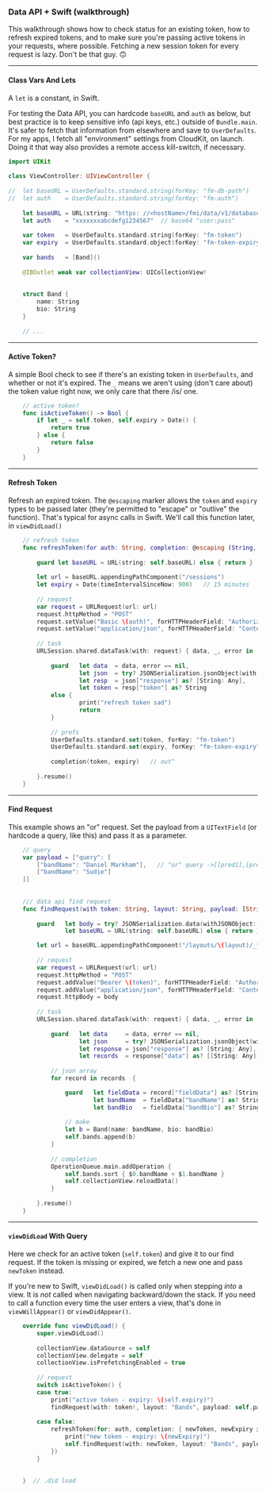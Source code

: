 ### Data API + Swift (walkthrough)
This walkthrough shows how to check status for an existing token, how to refresh expired tokens, and to make sure you're passing active tokens in your requests, where possible. Fetching a new session token for every request is lazy. Don't be that guy. 🙃
 - - -
 
#### Class Vars And Lets
A `let` is a constant, in Swift.

For testing the Data API, you can hardcode `baseURL` and `auth` as below, but best practice is to keep sensitive info (api keys, etc.) outside of `Bundle.main`. It's safer to fetch that information from elsewhere and save to `UserDefaults`. For my apps, I fetch all "environment" settings from CloudKit, on launch. Doing it that way also provides a remote access kill-switch, if necessary.
 
```swift
import UIKit
 
class ViewController: UIViewController {
 
//  let baseURL = UserDefaults.standard.string(forKey: "fm-db-path")   // better
//  let auth    = UserDefaults.standard.string(forKey: "fm-auth")      // better
 
    let baseURL = URL(string: "https: //<hostName>/fmi/data/v1/databases/<databaseName>")!
    let auth    = "xxxxxxxabcdefg1234567"  // base64 "user:pass"
 
    var token   = UserDefaults.standard.string(forKey: "fm-token")
    var expiry  = UserDefaults.standard.object(forKey: "fm-token-expiry") as? Date ?? Date(timeIntervalSince1970: 0)
    
    var bands   = [Band]()    
    
    @IBOutlet weak var collectionView: UICollectionView!
    
    
    struct Band {
        name: String
        bio: String
    }
    
    // ...
```
 
 - - -
 
#### Active Token?
A simple Bool check to see if there's an existing token in `UserDefaults`, and whether or not it's expired. The `_` means we aren't using (don't care about) the token value right now, we only care that there /is/ one.

```swift
    // active token?
    func isActiveToken() -> Bool {
        if let _ = self.token, self.expiry > Date() {
            return true
        } else {
            return false
        }
    }
```
 
 - - -

#### Refresh Token
Refresh an expired token. The `@escaping` marker allows the `token` and `expiry` types to be passed later (they're permitted to "escape" or "outlive" the function). That's typical for async calls in Swift. We'll call this function later, in `viewDidLoad()`

```swift
    // refresh token
    func refreshToken(for auth: String, completion: @escaping (String, Date) -> Void) {
    
        guard let baseURL = URL(string: self.baseURL) else { return }
       
        let url = baseURL.appendingPathComponent("/sessions")
        let expiry = Date(timeIntervalSinceNow: 900)   // 15 minutes
       
        // request
        var request = URLRequest(url: url)
        request.httpMethod = "POST"
        request.setValue("Basic \(auth)", forHTTPHeaderField: "Authorization")
        request.setValue("application/json", forHTTPHeaderField: "Content-Type")
       
        // task
        URLSession.shared.dataTask(with: request) { data, _, error in
           
            guard   let data  = data, error == nil,
                    let json  = try? JSONSerialization.jsonObject(with: data) as! [String: Any],
                    let resp  = json["response"] as? [String: Any],
                    let token = resp["token"] as? String
            else {
                    print("refresh token sad")
                    return
            }
           
            // prefs
            UserDefaults.standard.set(token, forKey: "fm-token")
            UserDefaults.standard.set(expiry, forKey: "fm-token-expiry")
           
            completion(token, expiry)   // out^
           
        }.resume()
    }
```
 
 - - -
 
#### Find Request
This example shows an "or" request. Set the payload from a `UITextField` (or hardcode a query, like this) and pass it as a parameter.

```swift
    // query
    var payload = ["query": [   
        ["bandName": "Daniel Markham"],   // "or" query ->[[pred1],[pred2]]   "and" ->[[pred1, pred2]]
        ["bandName": "Sudie"]
    ]]
 
 
    /// data api find request
    func findRequest(with token: String, layout: String, payload: [String: Any]) {
    
        guard   let body = try? JSONSerialization.data(withJSONObject: payload),
                let baseURL = URL(string: self.baseURL) else { return }

        let url = baseURL.appendingPathComponent("/layouts/\(layout)/_find")
        
        // request
        var request = URLRequest(url: url)
        request.httpMethod = "POST"
        request.addValue("Bearer \(token)", forHTTPHeaderField: "Authorization")
        request.addValue("application/json", forHTTPHeaderField: "Content-Type")
        request.httpBody = body
       
        // task
        URLSession.shared.dataTask(with: request) { data, _, error in
           
            guard   let data     = data, error == nil,
                    let json     = try? JSONSerialization.jsonObject(with: data) as! [String: Any],
                    let response = json["response"] as? [String: Any],
                    let records  = response["data"] as? [[String: Any]] else { return }
            
            // json array
            for record in records  {

                guard   let fieldData = record["fieldData"] as? [String: Any],
                        let bandName  = fieldData["bandName"] as? String,
                        let bandBio   = fieldData["bandBio"] as? String else { return }
                
                // make
                let b = Band(name: bandName, bio: bandBio)                 
                self.bands.append(b)
            }
            
            // completion
            OperationQueue.main.addOperation {
                self.bands.sort { $0.bandName < $1.bandName }
                self.collectionView.reloadData()
            }
           
        }.resume()
    }
```
 
 - - -
 
#### `viewDidLoad` With Query
Here we check for an active token (`self.token`) and give it to our find request. If the token is missing or expired, we fetch a new one and pass `newToken` instead.
 
If you're new to Swift, `viewDidLoad()` is called only when stepping *into* a view. It is *not* called when navigating backward/down the stack. If you need to call a function every time the user enters a view, that's done in `viewWillAppear()` or `viewDidAppear()`.

```swift
    override func viewDidLoad() {
        super.viewDidLoad()
   
        collectionView.dataSource = self
        collectionView.delegate = self
        collectionView.isPrefetchingEnabled = true
   
        // request
        switch isActiveToken() {  
        case true:
            print("active token - expiry: \(self.expiry)")
            findRequest(with: token!, layout: "Bands", payload: self.payload)
 
        case false:
            refreshToken(for: auth, completion: { newToken, newExpiry in
                print("new token - expiry: \(newExpiry)")
                self.findRequest(with: newToken, layout: "Bands", payload: self.payload)
            })
        }
        
 
    }  // .did load
```
 

